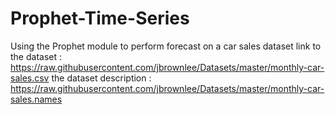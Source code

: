 # Prophet-Time-Series
Using the Prophet module to perform forecast on a car sales dataset
link to the dataset : https://raw.githubusercontent.com/jbrownlee/Datasets/master/monthly-car-sales.csv
the dataset description : https://raw.githubusercontent.com/jbrownlee/Datasets/master/monthly-car-sales.names
